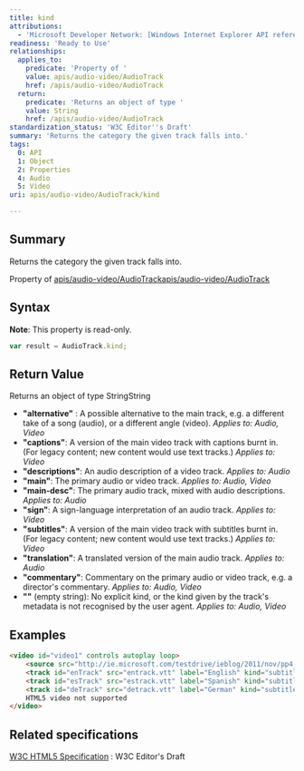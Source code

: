 ```yaml
---
title: kind
attributions:
  - 'Microsoft Developer Network: [Windows Internet Explorer API reference Article](http://msdn.microsoft.com/en-us/library/ie/hh828809%28v=vs.85%29.aspx)'
readiness: 'Ready to Use'
relationships:
  applies_to:
    predicate: 'Property of '
    value: apis/audio-video/AudioTrack
    href: /apis/audio-video/AudioTrack
  return:
    predicate: 'Returns an object of type '
    value: String
    href: /apis/audio-video/AudioTrack
standardization_status: 'W3C Editor''s Draft'
summary: 'Returns the category the given track falls into.'
tags:
  0: API
  1: Object
  2: Properties
  4: Audio
  5: Video
uri: apis/audio-video/AudioTrack/kind

---
```

## <span>Summary</span>

Returns the category the given track falls into.

Property of [apis/audio-video/AudioTrack](/apis/audio-video/AudioTrack)[apis/audio-video/AudioTrack](/apis/audio-video/AudioTrack)

## <span>Syntax</span>

**Note**: This property is read-only.

``` js
var result = AudioTrack.kind;
```

## <span>Return Value</span>

Returns an object of type StringString

-   **"alternative"** : A possible alternative to the main track, e.g. a different take of a song (audio), or a different angle (video). *Applies to: Audio, Video*
-   **"captions"**: A version of the main video track with captions burnt in. (For legacy content; new content would use text tracks.) *Applies to: Video*
-   **"descriptions"**: An audio description of a video track. *Applies to: Audio*
-   **"main"**: The primary audio or video track. *Applies to: Audio, Video*
-   **"main-desc"**: The primary audio track, mixed with audio descriptions. *Applies to: Audio*
-   **"sign"**: A sign-language interpretation of an audio track. *Applies to: Video*
-   **"subtitles"**: A version of the main video track with subtitles burnt in. (For legacy content; new content would use text tracks.) *Applies to: Video*
-   **"translation"**: A translated version of the main audio track. *Applies to: Audio*
-   **"commentary"**: Commentary on the primary audio or video track, e.g. a director's commentary. *Applies to: Audio, Video*
-   **""** (empty string): No explicit kind, or the kind given by the track's metadata is not recognised by the user agent. *Applies to: Audio, Video*

## <span>Examples</span>

``` html
<video id="video1" controls autoplay loop>
    <source src="http://ie.microsoft.com/testdrive/ieblog/2011/nov/pp4_blog_demo.mp4" type="video/mp4" >
    <track id="enTrack" src="entrack.vtt" label="English" kind="subtitles" srclang="en" default>
    <track id="esTrack" src="estrack.vtt" label="Spanish" kind="subtitles" srclang="es">
    <track id="deTrack" src="detrack.vtt" label="German" kind="subtitles" srclang="de">
    HTML5 video not supported
</video>
```

## <span>Related specifications</span>

[W3C HTML5 Specification](http://dev.w3.org/html5/spec/single-page.html)
:   W3C Editor's Draft
